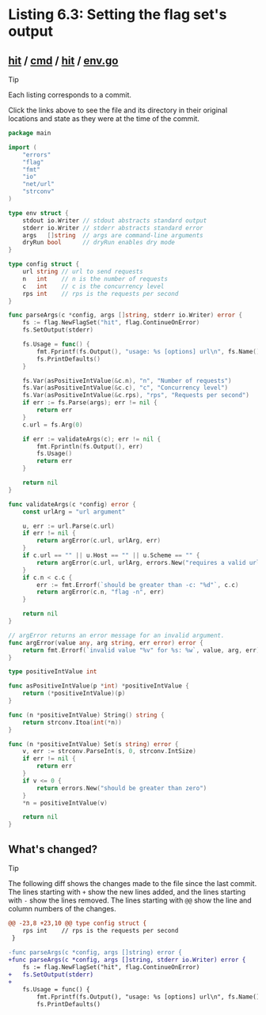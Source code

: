 # Listing 6.3: Setting the flag set's output

## [hit](https://github.com/inancgumus/gobyexample/blob/993cabf212c489996003563d3e7386e4e4c654f6/hit) / [cmd](https://github.com/inancgumus/gobyexample/blob/993cabf212c489996003563d3e7386e4e4c654f6/hit/cmd) / [hit](https://github.com/inancgumus/gobyexample/blob/993cabf212c489996003563d3e7386e4e4c654f6/hit/cmd/hit) / [env.go](https://github.com/inancgumus/gobyexample/blob/993cabf212c489996003563d3e7386e4e4c654f6/hit/cmd/hit/env.go)

> [!TIP]
> Each listing corresponds to a commit.
>
> Click the links above to see the file and its directory in their original locations and state as they were at the time of the commit.

```go
package main

import (
	"errors"
	"flag"
	"fmt"
	"io"
	"net/url"
	"strconv"
)

type env struct {
	stdout io.Writer // stdout abstracts standard output
	stderr io.Writer // stderr abstracts standard error
	args   []string  // args are command-line arguments
	dryRun bool      // dryRun enables dry mode
}

type config struct {
	url string // url to send requests
	n   int    // n is the number of requests
	c   int    // c is the concurrency level
	rps int    // rps is the requests per second
}

func parseArgs(c *config, args []string, stderr io.Writer) error {
	fs := flag.NewFlagSet("hit", flag.ContinueOnError)
	fs.SetOutput(stderr)

	fs.Usage = func() {
		fmt.Fprintf(fs.Output(), "usage: %s [options] url\n", fs.Name())
		fs.PrintDefaults()
	}

	fs.Var(asPositiveIntValue(&c.n), "n", "Number of requests")
	fs.Var(asPositiveIntValue(&c.c), "c", "Concurrency level")
	fs.Var(asPositiveIntValue(&c.rps), "rps", "Requests per second")
	if err := fs.Parse(args); err != nil {
		return err
	}
	c.url = fs.Arg(0)

	if err := validateArgs(c); err != nil {
		fmt.Fprintln(fs.Output(), err)
		fs.Usage()
		return err
	}

	return nil
}

func validateArgs(c *config) error {
	const urlArg = "url argument"

	u, err := url.Parse(c.url)
	if err != nil {
		return argError(c.url, urlArg, err)
	}
	if c.url == "" || u.Host == "" || u.Scheme == "" {
		return argError(c.url, urlArg, errors.New("requires a valid url"))
	}
	if c.n < c.c {
		err := fmt.Errorf(`should be greater than -c: "%d"`, c.c)
		return argError(c.n, "flag -n", err)
	}

	return nil
}

// argError returns an error message for an invalid argument.
func argError(value any, arg string, err error) error {
	return fmt.Errorf(`invalid value "%v" for %s: %w`, value, arg, err)
}

type positiveIntValue int

func asPositiveIntValue(p *int) *positiveIntValue {
	return (*positiveIntValue)(p)
}

func (n *positiveIntValue) String() string {
	return strconv.Itoa(int(*n))
}

func (n *positiveIntValue) Set(s string) error {
	v, err := strconv.ParseInt(s, 0, strconv.IntSize)
	if err != nil {
		return err
	}
	if v <= 0 {
		return errors.New("should be greater than zero")
	}
	*n = positiveIntValue(v)

	return nil
}
```

## What's changed?

> [!TIP]
> The following diff shows the changes made to the file since the last commit.
> The lines starting with `+` show the new lines added, and the lines starting with `-` show the lines removed.
> The lines starting with `@@` show the line and column numbers of the changes.

```diff
@@ -23,8 +23,10 @@ type config struct {
 	rps int    // rps is the requests per second
 }
 
-func parseArgs(c *config, args []string) error {
+func parseArgs(c *config, args []string, stderr io.Writer) error {
 	fs := flag.NewFlagSet("hit", flag.ContinueOnError)
+	fs.SetOutput(stderr)
+
 	fs.Usage = func() {
 		fmt.Fprintf(fs.Output(), "usage: %s [options] url\n", fs.Name())
 		fs.PrintDefaults()
```

